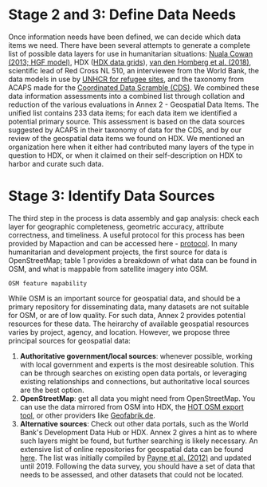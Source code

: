 # Stage 2 and 3: Define Data Needs
Once information needs have been defined, we can decide which data items we need. There have been several attempts to generate a complete list of possible data layers for use in humanitarian situations: [Nuala Cowan (2013; HGF model)](https://scholarspace.library.gwu.edu/concern/gw_etds/k3569440g), HDX ([HDX data grids](https://data.humdata.org/dashboards/overview-of-data-grids)), [van den Homberg et al. (2018)](https://www.sciencedirect.com/science/article/pii/S009830041730571X?via%3Dihub), scientific lead of Red Cross NL 510, an interviewee from the World Bank, the data models in use by [UNHCR for refugee sites](https://gis.unhcr.org/arcgis/rest/services/site_mapping/), and the taxonomy from ACAPS made for the [Coordinated Data Scramble (CDS)](https://humanitarian.atlassian.net/wiki/spaces/imtoolbox/pages/61800455/Coordinated+Data+Scramble). We combined these data information assessments into a combined list through collation and reduction of the various evaluations in Annex 2 - Geospatial Data Items. The unified list contains 233 data items; for each data item we identified a potential primary source. This assessment is based on the data sources suggested by ACAPS in their taxonomy of data for the CDS, and by our review of the geospatial data items we found on HDX. We mentioned an organization here when it either had contributed many layers of the type in question to HDX, or when it claimed on their self-description on HDX to harbor and curate such data. 
# Stage 3: Identify Data Sources
The third step in the process is data assembly and gap analysis: check each layer for geographic completeness, geometric accuracy, attribute correctness, and timeliness. A useful protocol for this process has been provided by Mapaction and can be accessed here - [protocol](https://guides.mapaction.org/receiving-data). 
In many humanitarian and development projects, the first source for data is OpenStreetMap; table 1 provides a breakdown of what data can be found in OSM, and what is mappable from satellite imagery into OSM.
```{figure} docs/images/D_1b_Table1.png
OSM feature mapability
```

While OSM is an important source for geospatial data, and should be a primary repository for disseminating data, many datasets are not suitable for OSM, or are of low quality. For such data, Annex 2 provides potential resources for these data. 
The heirarchy of available geospatial resources varies by project, agency, and location. However, we propose three principal sources for geospatial data:
1. __Authoritative government/local sources__: whenever possible, working with local government and experts is the most desireable solution. This can be through searches on existing open data portals, or leveraging existing relationships and connections, but authoritative local sources are the best option.
2. __OpenStreetMap__: get all data you might need from OpenStreetMap. You can use the data mirrored from OSM into HDX, the [HOT OSM export tool](https://export.hotosm.org/en/v3/), or other providers like [Geofabrik.de](https://download.geofabrik.de/). 
3. __Alternative sources__: Check out other data portals, such as the World Bank's Development Data Hub or HDX. Annex 2 gives a hint as to where such layers might be found, but further searching is likely necessary. An extensive list of online repositories for geospatial data can be found [here](https://docs.google.com/spreadsheets/d/1b0N1xW_q8eGUjJVE6RgE3NJb_V-8WHd_ERQE-mQuBGo/edit#gid=0). The list was initially compiled by [Payne et al. (2012)](https://www.tandfonline.com/doi/full/10.1080/15420353.2012.662931) and updated until 2019. 
Following the data survey, you should have a set of data that needs to be assessed, and other datasets that could not be located. 

